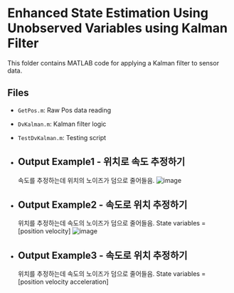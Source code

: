 # Enhanced State Estimation Using Unobserved Variables using Kalman Filter

This folder contains MATLAB code for applying a Kalman filter to sensor data.



## Files
- `GetPos.m`: Raw Pos data reading
- `DvKalman.m`: Kalman filter logic
- `TestDvKalman.m`: Testing script




- ## Output Example1 - 위치로 속도 추정하기
  속도를 추정하는데 위치의 노이즈가 덤으로 줄어들음.
![image](https://github.com/user-attachments/assets/72ce11ed-ec74-460a-955f-5e4bf3be7d70)



- ## Output Example2 - 속도로 위치 추정하기
  위치를 추정하는데 속도의 노이즈가 덤으로 줄어들음. State variables = [position velocity]
![image](https://github.com/user-attachments/assets/932a0b61-ad0d-4d7f-b3a1-26b687af1485)



- ## Output Example3 - 속도로 위치 추정하기
  위치를 추정하는데 속도의 노이즈가 덤으로 줄어들음. State variables = [position velocity acceleration]

